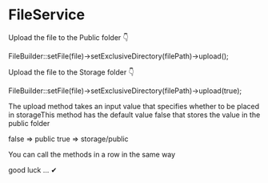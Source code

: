 # FileService

Upload the file to the Public folder 👇

FileBuilder::setFile(file)->setExclusiveDirectory(filePath)->upload();

Upload the file to the Storage folder 👇

FileBuilder::setFile(file)->setExclusiveDirectory(filePath)->upload(true);

The upload method takes an input value that specifies whether to be placed in storageThis method has the default value false that stores the value in the public folder

false => public 
true => storage/public

You can call the methods in a row in the same way

good luck ... ✔
